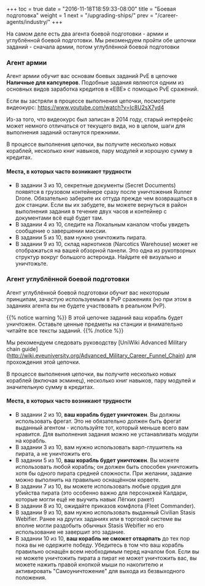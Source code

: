 +++
toc = true
date = "2016-11-18T18:59:33-08:00"
title = "Боевая подготовка"
weight = 1
next = "/upgrading-ships/"
prev = "/career-agents/industry/"
+++

На самом деле есть два агента боевой подготовки - армии и углублённой боевой подготовки.
Мы рекомендуем пройти обе цепочки заданий - сначала армии, потом углублённой боевой подготовки

### Агент армии

Агент армии обучит вас основам боевых заданий PvE в цепочке **Наличные для капсулеров**.
Подобные задания являются одним из основных видов заработка кредитов в «ЕВЕ» с помощью PvE сражений.

Если вы застряли в процессе выполнения цепочки, посмотрите видеокурс:
https://www.youtube.com/watch?v=Ic8U2sX7yd4

Из-за того, что видеокурс был записан в 2014 году, старый интерфейс может немного отличаться от текущего вида,
но в целом, шаги для выполнения заданий останутся прежними.

В процессе выполнения цепочки, вы получите несколько новых кораблей, несколько книг навыков, пару модулей 
и хорошую сумму в кредитах.

#### Места, в которых часто возникают трудности

 * В задании 3 из 10, секретные документы (Secret Documents) появятся в грузовом контейнере сразу после 
   уничтожения Runner Drone. Обязательно заберите их оттуда прежде чем возвращаться в док станции. 
   Если вы их забудете, вы можете вернуться в район выполнения задания в течение двух часов и контейнер с 
   документами всё ещё будет там.
 * В задании 4 из 10, следите на Локальным каналом чтобы увидеть сообщение о завершении миссии.
 * В задании 5 из 10, вам нужно уничтожить пирата.
 * В задании 9 из 10, склад наркотиков (Narcotics Warehouse) может не отображаться на вашей обзорной панели.
   Это одна из рукотворных структур вокруг большого астероида.
   Найдите её визуально и уничтожьте.

### Агент углублённой боевой подготовки

Агент углублённой боевой подготовки обучит вас некоторым принципам, зачастую используемым в 
PvP сражениях (но при этом в заданиях агента вы не будете участвовать в реальном PvP).

{{% notice warning %}}
В этой цепочке заданий ваш корабль будет уничтожен. Оставьте ценные предметы на станции и внимательно 
читайте все тексты заданий.
{{% /notice %}}

Мы рекомендуем следовать руководству [UniWiki Advanced Military chain guide]
(http://wiki.eveuniversity.org/Advanced_Military_Career_Funnel_Chain) для прохождения этой цепочки.

В процессе выполнения цепочки, вы получите несколько новых кораблей (включая эсминец), несколько книг навыков, пару модулей 
и значительную сумму в кредитах.

#### Места, в которых часто возникают трудности

 * В задании 2 из 10, **ваш корабль будет уничтожен**. Вы должны использовать фрегат.
   Это не обязательно должен быть фрегат выданный агентом - используйте тот, который меньше всего вам нравится.
   Для выполнения задания можно не устанавливать модули на корабль.
 * В задании 3 из 10, вам нужно использовать варп-глушитель на пирата, а не уничтожить его.
 * В задании 5 из 10, **ваш корабль будет уничтожен**. Вы можете использовать любой корабль;
   он должен быть способен уничтожить хотя бы одного пирата средней сложности.
   При желании, задание можно выполнить на правильно оснащённом корвете.
 * В задании 7 из 10, вы можете использовать любые орудия для убийства пирата (это особенно важно для персонажей Калдари, 
   которые могли ещё не выучить навык Лёгких ракет)
 * В задании 8 из 10, ожидайте приказов комфлота (Fleet Commander).
 * В задании 9 из 10, вам нужно использовать выданный Civilian Stasis Webifier.
   Ранее на других заданиях или в торговой системе вы вполне могли раздобыть обычных Stasis Webifier 
   но его использование не завершит это задание. 
 * В задании 10 из 10, **ваш корабль не сможет отварпать** до тех пор пока вы не одержите победу.
   Убедитесь в том что ваш корабль правильно оснащён всем необходимым перед началом боя.
   Если вы не можете уничтожить пирата а пират не может уничтожить вас, вы можете нажить правой кнопкой мыши по накопителю 
   и активировать "Самоуничтожение" для выхода из безвыходного положения.
